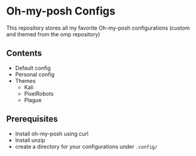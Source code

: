 # Oh-my-posh Configs

This repository stores all my favorite Oh-my-posh configurations (custom and themed from the omp repository)

## Contents
- Default config
- Personal config
- Themes
    - Kali
    - PixelRobots
    - Plague

## Prerequisites
- Install oh-my-posh using curl
- Install unzip
- create a directory for your configurations under `.config/`
 
